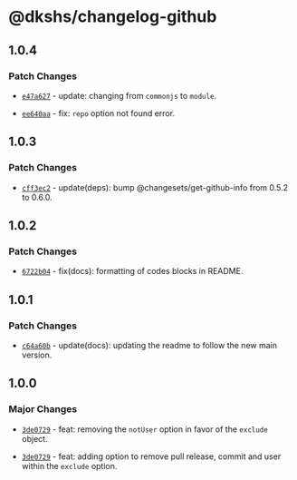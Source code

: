 # @dkshs/changelog-github

## 1.0.4

### Patch Changes

- [`e47a627`](https://github.com/dkshs/changelog-github/commit/e47a62715127c7c960cd1e41f097b624a5721a7f) - update: changing from `commonjs` to `module`.

- [`ee640aa`](https://github.com/dkshs/changelog-github/commit/ee640aa6d641285c9041449eaa1ba0e848151c98) - fix: `repo` option not found error.

## 1.0.3

### Patch Changes

- [`cff3ec2`](https://github.com/dkshs/changelog-github/commit/cff3ec2f12b86ced6d3c3268fb1e2affc29707f5) - update(deps): bump @changesets/get-github-info from 0.5.2 to 0.6.0.

## 1.0.2

### Patch Changes

- [`6722b04`](https://github.com/dkshs/changelog-github/commit/6722b0463c4bf02c87f600edc17d35577daa0c53) - fix(docs): formatting of codes blocks in README.

## 1.0.1

### Patch Changes

- [`c64a60b`](https://github.com/dkshs/changelog-github/commit/c64a60b5ce02ed2cb39d6158e1f2e97abde24cc5) - update(docs): updating the readme to follow the new main version.

## 1.0.0

### Major Changes

- [`3de0729`](https://github.com/dkshs/changelog-github/commit/3de072970dc5a322b2748eeb53996db64bd1b5d4) - feat: removing the `notUser` option in favor of the `exclude` object.

- [`3de0729`](https://github.com/dkshs/changelog-github/commit/3de072970dc5a322b2748eeb53996db64bd1b5d4) - feat: adding option to remove pull release, commit and user within the `exclude` option.
